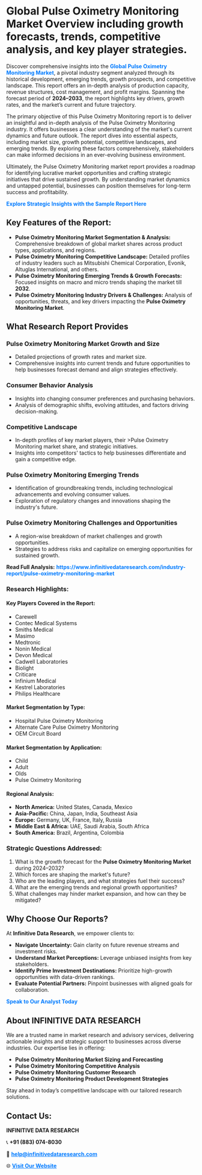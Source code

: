 <h1>Global Pulse Oximetry Monitoring Market Overview including growth forecasts, trends, competitive analysis, and key player strategies.</h1>
<p>
Discover comprehensive insights into the 
<a href="https://www.infinitivedataresearch.com/industry-report/pulse-oximetry-monitoring-market" rel="dofollow" style="color: #007BFF; text-decoration: none;"><strong>Global Pulse Oximetry Monitoring Market</strong></a>, a pivotal industry segment analyzed through its historical development, emerging trends, growth prospects, and competitive landscape. This report offers an in-depth analysis of production capacity, revenue structures, cost management, and profit margins. Spanning the forecast period of <strong>2024–2033</strong>, the report highlights key drivers, growth rates, and the market’s current and future trajectory.
</p>
<p>
The primary objective of this Pulse Oximetry Monitoring report is to deliver an insightful and in-depth analysis of the Pulse Oximetry Monitoring industry. It offers businesses a clear understanding of the market's current dynamics and future outlook. The report dives into essential aspects, including market size, growth potential, competitive landscapes, and emerging trends. By exploring these factors comprehensively, stakeholders can make informed decisions in an ever-evolving business environment.
</p>
<p>
Ultimately, the Pulse Oximetry Monitoring market report provides a roadmap for identifying lucrative market opportunities and crafting strategic initiatives that drive sustained growth. By understanding market dynamics and untapped potential, businesses can position themselves for long-term success and profitability.
</p>
<p>
<a href="https://www.infinitivedataresearch.com/request-sample/reportId=110210" style="color: #007BFF; text-decoration: none;"><strong>Explore Strategic Insights with the Sample Report Here</strong></a>
</p>

<h2>Key Features of the Report:</h2>
<ul>
<li><strong>Pulse Oximetry Monitoring Market Segmentation & Analysis:</strong> Comprehensive breakdown of global market shares across product types, applications, and regions.</li>
<li><strong>Pulse Oximetry Monitoring Competitive Landscape:</strong> Detailed profiles of industry leaders such as Mitsubishi Chemical Corporation, Evonik, Altuglas International, and others.</li>
<li><strong>Pulse Oximetry Monitoring Emerging Trends & Growth Forecasts:</strong> Focused insights on macro and micro trends shaping the market till <strong>2032</strong>.</li>
<li><strong>Pulse Oximetry Monitoring Industry Drivers & Challenges:</strong> Analysis of opportunities, threats, and key drivers impacting the <strong>Pulse Oximetry Monitoring Market</strong>.</li>
</ul>

<h2>What Research Report Provides</h2>
<h3>Pulse Oximetry Monitoring Market Growth and Size</h3>
<ul>
<li>Detailed projections of growth rates and market size.</li>
<li>Comprehensive insights into current trends and future opportunities to help businesses forecast demand and align strategies effectively.</li>
</ul>

<h3>Consumer Behavior Analysis</h3>
<ul>
<li>Insights into changing consumer preferences and purchasing behaviors.</li>
<li>Analysis of demographic shifts, evolving attitudes, and factors driving decision-making.</li>
</ul>

<h3>Competitive Landscape</h3>
<ul>
<li>In-depth profiles of key market players, their >Pulse Oximetry Monitoring market share, and strategic initiatives.</li>
<li>Insights into competitors' tactics to help businesses differentiate and gain a competitive edge.</li>
</ul>

<h3>Pulse Oximetry Monitoring Emerging Trends</h3>
<ul>
<li>Identification of groundbreaking trends, including technological advancements and evolving consumer values.</li>
<li>Exploration of regulatory changes and innovations shaping the industry's future.</li>
</ul>

<h3>Pulse Oximetry Monitoring Challenges and Opportunities</h3>
<ul>
<li>A region-wise breakdown of market challenges and growth opportunities.</li>
<li>Strategies to address risks and capitalize on emerging opportunities for sustained growth.</li>
</ul>
<p><strong>Read Full Analysis:</strong> <a href="https://www.infinitivedataresearch.com/industry-report/pulse-oximetry-monitoring-market" rel="dofollow" style="color: #007BFF; text-decoration: none;"><strong>https://www.infinitivedataresearch.com/industry-report/pulse-oximetry-monitoring-market</strong></a></p>
<h3>Research Highlights:</h3>
<h4>Key Players Covered in the Report:</h4>
<ul><li>Carewell</li><li>Contec Medical Systems</li><li>Smiths Medical</li><li>Masimo</li><li>Medtronic</li><li>Nonin Medical</li><li>Devon Medical</li><li>Cadwell Laboratories</li><li>Biolight</li><li>Criticare</li><li>Infinium Medical</li><li>Kestrel Laboratories</li><li>Philips Healthcare</li></ul>
<h4>Market Segmentation by Type:</h4>
<ul><li>Hospital Pulse Oximetry Monitoring</li><li>Alternate Care Pulse Oximetry Monitoring</li><li>OEM Circuit Board</li></ul>
<h4>Market Segmentation by Application:</h4>
<ul><li>Child</li><li>Adult</li><li>Olds</li><li>Pulse Oximetry Monitoring</li></ul>

<h4>Regional Analysis:</h4>
<ul>
<li><strong>North America:</strong> United States, Canada, Mexico</li>
<li><strong>Asia-Pacific:</strong> China, Japan, India, Southeast Asia</li>
<li><strong>Europe:</strong> Germany, UK, France, Italy, Russia</li>
<li><strong>Middle East & Africa:</strong> UAE, Saudi Arabia, South Africa</li>
<li><strong>South America:</strong> Brazil, Argentina, Colombia</li>
</ul>

<h3>Strategic Questions Addressed:</h3>
<ol>
<li>What is the growth forecast for the <strong>Pulse Oximetry Monitoring Market</strong> during 2024–2032?</li>
<li>Which forces are shaping the market's future?</li>
<li>Who are the leading players, and what strategies fuel their success?</li>
<li>What are the emerging trends and regional growth opportunities?</li>
<li>What challenges may hinder market expansion, and how can they be mitigated?</li>
</ol>

<h2>Why Choose Our Reports?</h2>
<p>At <strong>Infinitive Data Research</strong>, we empower clients to:</p>
<ul>
<li><strong>Navigate Uncertainty:</strong> Gain clarity on future revenue streams and investment risks.</li>
<li><strong>Understand Market Perceptions:</strong> Leverage unbiased insights from key stakeholders.</li>
<li><strong>Identify Prime Investment Destinations:</strong> Prioritize high-growth opportunities with data-driven rankings.</li>
<li><strong>Evaluate Potential Partners:</strong> Pinpoint businesses with aligned goals for collaboration.</li>
</ul>
<p><a href="https://www.infinitivedataresearch.com/industry-report/pulse-oximetry-monitoring-market" rel="dofollow" style="color: #007BFF; text-decoration: none;"><strong>Speak to Our Analyst Today</strong></a></p>

<h2>About INFINITIVE DATA RESEARCH</h2>
<p>We are a trusted name in market research and advisory services, delivering actionable insights and strategic support to businesses across diverse industries. Our expertise lies in offering:</p>
<ul>
<li><strong>Pulse Oximetry Monitoring Market Sizing and Forecasting</strong></li>
<li><strong>Pulse Oximetry Monitoring Competitive Analysis</strong></li>
<li><strong>Pulse Oximetry Monitoring Customer Research</strong></li>
<li><strong>Pulse Oximetry Monitoring Product Development Strategies</strong></li>
</ul>
<p>Stay ahead in today’s competitive landscape with our tailored research solutions.</p>

<h2>Contact Us:</h2>
<p><strong>INFINITIVE DATA RESEARCH</strong></p>
<p>📞 <strong>+91 (883) 074-8030</strong></p>
<p>📧 <strong><a href="mailto:help@infinitivedataresearch.com" style="color: #007BFF;">help@infinitivedataresearch.com</a></strong></p>
<p>🌐 <strong><a href="https://www.infinitivedataresearch.com" rel="dofollow" style="color: #007BFF;">Visit Our Website</a></strong></p>
